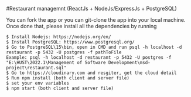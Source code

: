 #Restaurant managemnt (ReactJs + NodeJs/ExpressJs + PostgreSQL) 

You can fork the app or you can git-clone the app into your local machine. Once done that, please install all the
dependencies by running
```
$ Install Nodejs: https://nodejs.org/en/
$ Install PostgreSQL: https://www.postgresql.org/
$ Go to PostgreSQL\15\bin, open in CMD and run psql -h localhost -d restaurant -p 5432 -U postgres -f pathToFile
Example: psql -h localhost -d restaurant -p 5432 -U postgres -f "E:\HUST\2022.1\Management of Software Development\msd-project\restaurant.sql"
$ Go to https://cloudinary.com and resgiter, get the cloud detail
$ Run npm install (both client and server file)
$ set your env variables
$ npm start (both client and server file)
